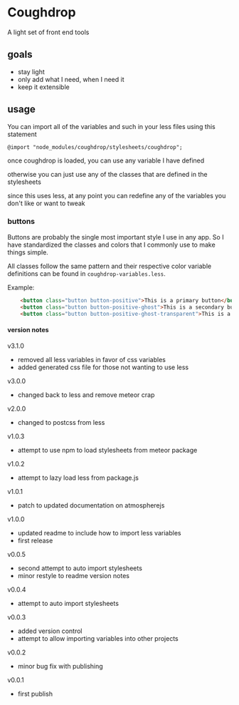 # Coughdrop
A light set of front end tools

## goals
- stay light
- only add what I need, when I need it
- keep it extensible

## usage
You can import all of the variables and such in your less files using this statement
```less
@import "node_modules/coughdrop/stylesheets/coughdrop";
```

once coughdrop is loaded, you can use any variable I have defined 

otherwise you can just use any of the classes that are defined in the stylesheets

since this uses less, at any point you can redefine any of the variables you don't like or want to tweak

### buttons
Buttons are probably the single most important style I use in any app. So I have standardized the classes and colors that I commonly use to make things simple.

All classes follow the same pattern and their respective color variable definitions can be found in `coughdrop-variables.less`.

Example:
```html
    <button class="button button-positive">This is a primary button</button>
    <button class="button button-positive-ghost">This is a secondary button</button>
    <button class="button button-positive-ghost-transparent">This is a secondary button with a transparent background</button>
```


#### version notes
v3.1.0
- removed all less variables in favor of css variables
- added generated css file for those not wanting to use less

v3.0.0
- changed back to less and remove meteor crap

v2.0.0
- changed to postcss from less

v1.0.3
- attempt to use npm to load stylesheets from meteor package 

v1.0.2
- attempt to lazy load less from package.js

v1.0.1
- patch to updated documentation on atmospherejs

v1.0.0
- updated readme to include how to import less variables
- first release

v0.0.5
- second attempt to auto import stylesheets
- minor restyle to readme version notes

v0.0.4
- attempt to auto import stylesheets

v0.0.3
- added version control
- attempt to allow importing variables into other projects

v0.0.2
- minor bug fix with publishing

v0.0.1
- first publish
